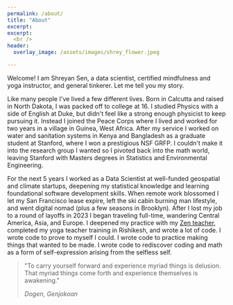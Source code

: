 ```yaml
---
permalink: /about/
title: "About"
excerpt: 
excerpt: 
  <br />
header:
  overlay_image: /assets/images/shrey_flower.jpeg

---
```

Welcome! I am Shreyan Sen, a data scientist, certified mindfulness and yoga instructor, and general tinkerer. Let me tell you my story.

Like many people I've lived a few different lives. Born in Calcutta and raised in North Dakota, I was packed off to college at 16. I studied Physics with a side of English at Duke, but didn't feel like a strong enough physicist to keep pursuing it. Instead I joined the Peace Corps where I lived and worked for two years in a village in Guinea, West Africa. After my service I worked on water and sanitation systems in Kenya and Bangladesh as a graduate student at Stanford, where I won a prestigious NSF GRFP. I couldn't make it into the research group I wanted so I pivoted back into the math world, leaving Stanford with Masters degrees in Statistics and Environmental Engineering. 

For the next 5 years I worked as a Data Scientist at well-funded geospatial and climate startups, deepening my statistical knowledge and learning foundational software development skills. When remote work blossomed I let my San Francisco lease expire, left the ski cabin burning man lifestyle, and went digital nomad (plus a few seasons in Brooklyn). After I lost my job to a round of layoffs in 2023 I began traveling full-time, wandering Central America, Asia, and Europe. I deepened my practice with my [Zen teacher](http://jion-blonstein.com/), completed my yoga teacher training in Rishikesh, and wrote a lot of code. I wrote code to prove to myself I could. I wrote code to practice making things that wanted to be made. I wrote code to rediscover coding and math as a form of self-expression arising from the selfless self.

>"To carry yourself forward and experience myriad things is delusion. That
>myriad things come forth and experience themselves is awakening."
>
> <cite>Dogen, Genjokoan</cite>

